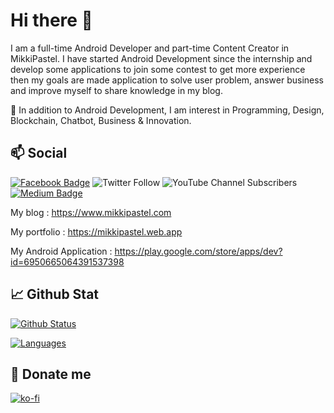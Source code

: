 # Hi there 👋

<!-- b a n n e r-->

I am a full-time Android Developer and part-time Content Creator in MikkiPastel. I have started Android Development since the internship and develop some applications to join some contest to get more experience then my goals are made application to solve user problem, answer business and improve myself to share knowledge in my blog. 

🌱 In addition to Android Development, I am interest in Programming, Design, Blockchain, Chatbot, Business & Innovation.

## 📫 Social

[![Facebook Badge](https://img.shields.io/badge/-MikkiPastel-blue?style=flat&logo=Facebook&logoColor=white&link=https://www.facebook.com/mikkipastel/)](https://www.facebook.com/mikkipastel)
![Twitter Follow](https://img.shields.io/twitter/follow/mikkipastel?style=social)
![YouTube Channel Subscribers](https://img.shields.io/youtube/channel/subscribers/UCtGbMSe4i7NJiKQ271Fezcg?style=social)
[![Medium Badge](https://img.shields.io/badge/-@minseomikki-black?style=plastic&labelColor=000000&logo=Medium&link=https://medium.com/@moshfiqrony/)](https://medium.com/@minseomikki)

My blog : https://www.mikkipastel.com

My portfolio : https://mikkipastel.web.app

My Android Application : https://play.google.com/store/apps/dev?id=6950665064391537398

## 📈 Github Stat

[![Github Status](https://github-readme-stats.vercel.app/api?username=mikkipastel&count_private=true&theme=onedark&show_icons=true)](https://github.com/mikkipastel)

[![Languages](https://github-readme-stats.vercel.app/api/top-langs/?username=mikkipastel&layout=compact&langs_count=10&hide_border=true&custom_title=Languages&bg_color=f5f5f5)](https://github.com/mikkipastel)

## 🧧 Donate me

[![ko-fi](https://ko-fi.com/img/githubbutton_sm.svg)](https://ko-fi.com/S6S31VK3J)
